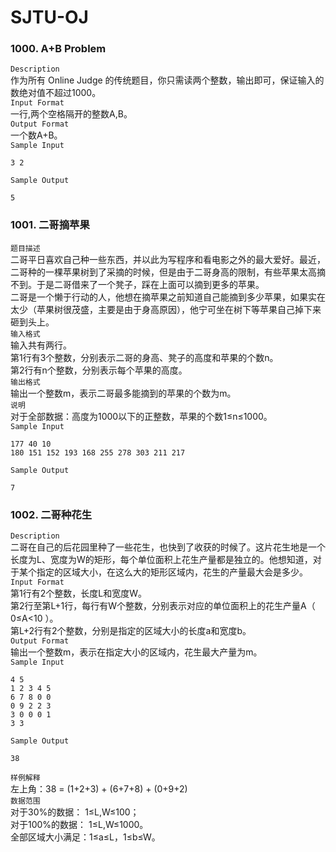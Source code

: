 # SJTU-OJ
### 1000. A+B Problem
`Description`      
作为所有 Online Judge 的传统题目，你只需读两个整数，输出即可，保证输入的数绝对值不超过1000。      
`Input Format`    
一行,两个空格隔开的整数A,B。    
`Output Format`   
一个数A+B。  
`Sample Input`    

	3 2  
`Sample Output`   

	5  
### 1001. 二哥摘苹果
`题目描述`  
二哥平日喜欢自己种一些东西，并以此为写程序和看电影之外的最大爱好。最近，二哥种的一棵苹果树到了采摘的时候，但是由于二哥身高的限制，有些苹果太高摘不到。于是二哥借来了一个凳子，踩在上面可以摘到更多的苹果。  
二哥是一个懒于行动的人，他想在摘苹果之前知道自己能摘到多少苹果，如果实在太少（苹果树很茂盛，主要是由于身高原因），他宁可坐在树下等苹果自己掉下来砸到头上。  
`输入格式`  
输入共有两行。  
第1行有3个整数，分别表示二哥的身高、凳子的高度和苹果的个数n。  
第2行有n个整数，分别表示每个苹果的高度。  
`输出格式`  
输出一个整数m，表示二哥最多能摘到的苹果的个数为m。  
`说明`  
对于全部数据：高度为1000以下的正整数，苹果的个数1≤n≤1000。  
`Sample Input`

	177 40 10
	180 151 152 193 168 255 278 303 211 217
`Sample Output`

	7
### 1002. 二哥种花生
`Description`  
二哥在自己的后花园里种了一些花生，也快到了收获的时候了。这片花生地是一个长度为L、宽度为W的矩形，每个单位面积上花生产量都是独立的。他想知道，对于某个指定的区域大小，在这么大的矩形区域内，花生的产量最大会是多少。  
`Input Format`  
第1行有2个整数，长度L和宽度W。  
第2行至第L+1行，每行有W个整数，分别表示对应的单位面积上的花生产量A（ 0≤A<10 ）。  
第L+2行有2个整数，分别是指定的区域大小的长度a和宽度b。  
`Output Format`  
输出一个整数m，表示在指定大小的区域内，花生最大产量为m。  
`Sample Input`

	4 5
	1 2 3 4 5
	6 7 8 0 0
	0 9 2 2 3
	3 0 0 0 1
	3 3
`Sample Output`

	38
`样例解释`  
左上角：38 = (1+2+3) + (6+7+8) + (0+9+2)  
`数据范围`  
对于30%的数据： 1≤L,W≤100；  
对于100%的数据： 1≤L,W≤1000。  
全部区域大小满足：1≤a≤L，1≤b≤W。  

